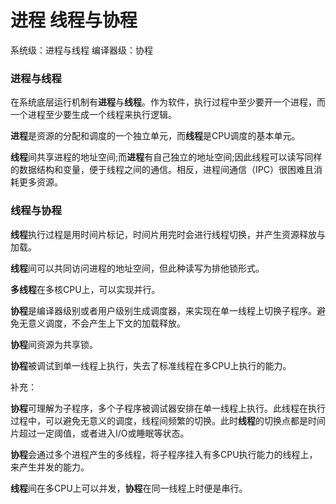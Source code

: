 # 进程 线程与协程

系统级：进程与线程
编译器级：协程

### 进程与线程

在系统底层运行机制有**进程**与**线程**。作为软件，执行过程中至少要开一个进程，而一个进程至少要生成一个线程来执行逻辑。

**进程**是资源的分配和调度的一个独立单元，而**线程**是CPU调度的基本单元。

**线程**间共享进程的地址空间;而**进程**有自己独立的地址空间;因此线程可以读写同样的数据结构和变量，便于线程之间的通信。相反，进程间通信（IPC）很困难且消耗更多资源。 

### 线程与协程

**线程**执行过程是用时间片标记，时间片用完时会进行线程切换，并产生资源释放与加载。

**线程**间可以共同访问进程的地址空间，但此种读写为排他锁形式。

**多线程**在多核CPU上，可以实现并行。

**协程**是编译器级别或者用户级别生成调度器，来实现在单一线程上切换子程序。避免无意义调度，不会产生上下文的加载释放。

**协程**间资源为共享锁。

**协程**被调试到单一线程上执行，失去了标准线程在多CPU上执行的能力。



补充：

**协程**可理解为子程序，多个子程序被调试器安排在单一线程上执行。此线程在执行过程中，可以避免无意义的调度，线程间频繁的切换。此时**线程**的切换点都是时间片超过一定阈值，或者进入I/O或睡眠等状态。

**协程**会通过多个进程产生的多线程，将子程序挂入有多CPU执行能力的线程上，来产生并发的能力。

**线程**间在多CPU上可以并发，**协程**在同一线程上时便是串行。



